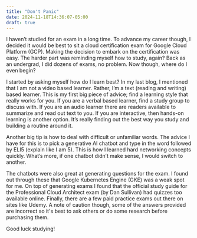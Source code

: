 ```yaml
---
title: "Don't Panic"
date: 2024-11-18T14:36:07-05:00
draft: true
---
```


I haven’t studied for an exam in a long time. To advance my career though, I decided it would be best to sit a cloud certification exam for Google Cloud Platform (GCP). Making the decision to embark on the certification was easy. The harder part was reminding myself how to study, again? Back as an undergrad, I did dozens of exams, no problem. Now though, where do I even begin?

I started by asking myself how do I learn best? In my last blog, I mentioned that I am not a video based learner. Rather, I’m a text (reading and writing) based learner. This is my first big piece of advice; find a learning style that really works for you. If you are a verbal based learner, find a study group to discuss with. If you are an audio learner there are readers available to summarize and read out text to you. If you are interactive, then hands-on learning is another option. It’s really finding out the best way you study and building a routine around it. 

Another big tip is how to deal with difficult or unfamiliar words. The advice I have for this is to pick a generative AI chatbot and type in the word followed by ELI5 (explain like I am 5). This is how I learned hard networking concepts quickly. What’s more, if one chatbot didn’t make sense, I would switch to another. 

The chatbots were also great at generating questions for the exam. I found out through these that Google Kubernetes Engine (GKE) was a weak spot for me. On top of generating exams I found that the official study guide for the Professional Cloud Architect exam (by Dan Sullivan) had quizzes too available online. Finally, there are a few paid practice exams out there on sites like Udemy. A note of caution though, some of the answers provided are incorrect so it's best to ask others or do some research before purchasing them. 

Good luck studying!
